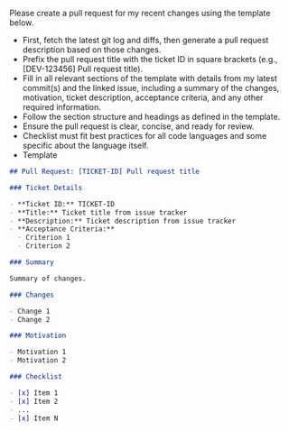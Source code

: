 Please create a pull request for my recent changes using the template below. 

- First, fetch the latest git log and diffs, then generate a pull request description based on those changes.
- Prefix the pull request title with the ticket ID in square brackets (e.g., [DEV-123456] Pull request title).
- Fill in all relevant sections of the template with details from my latest commit(s) and the linked issue, including a summary of the changes, motivation, ticket description, acceptance criteria, and any other required information.
- Follow the section structure and headings as defined in the template.
- Ensure the pull request is clear, concise, and ready for review.
- Checklist must fit best practices for all code languages and some specific about the language itself.
- Template

```markdown
## Pull Request: [TICKET-ID] Pull request title

### Ticket Details

- **Ticket ID:** TICKET-ID
- **Title:** Ticket title from issue tracker
- **Description:** Ticket description from issue tracker
- **Acceptance Criteria:**
  - Criterion 1
  - Criterion 2

### Summary

Summary of changes.

### Changes

- Change 1
- Change 2

### Motivation

- Motivation 1
- Motivation 2

### Checklist

- [x] Item 1
- [x] Item 2
- ...
- [x] Item N

``` 